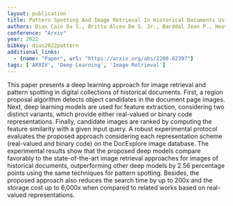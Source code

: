 ```yaml
---
layout: publication
title: Pattern Spotting And Image Retrieval In Historical Documents Using Deep Hashing
authors: Dias Caio Da S., Britto Alceu De S. Jr., Barddal Jean P., Heutte Laurent, Koerich Alessandro L.
conference: "Arxiv"
year: 2022
bibkey: dias2022pattern
additional_links:
  - {name: "Paper", url: "https://arxiv.org/abs/2208.02397"}
tags: ['ARXIV', 'Deep Learning', 'Image Retrieval']
---
```

This paper presents a deep learning approach for image retrieval and pattern spotting in digital collections of historical documents. First, a region proposal algorithm detects object candidates in the document page images. Next, deep learning models are used for feature extraction, considering two distinct variants, which provide either real-valued or binary code representations. Finally, candidate images are ranked by computing the feature similarity with a given input query. A robust experimental protocol evaluates the proposed approach considering each representation scheme (real-valued and binary code) on the DocExplore image database. The experimental results show that the proposed deep models compare favorably to the state-of-the-art image retrieval approaches for images of historical documents, outperforming other deep models by 2.56 percentage points using the same techniques for pattern spotting. Besides, the proposed approach also reduces the search time by up to 200x and the storage cost up to 6,000x when compared to related works based on real-valued representations.
